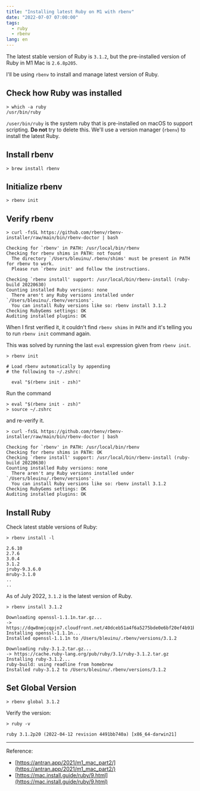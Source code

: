 ```yaml
---
title: "Installing latest Ruby on M1 with rbenv"
date: "2022-07-07 07:00:00"
tags: 
  - ruby
  - rbenv
lang: en
---
```


The latest stable version of Ruby is `3.1.2`, but the pre-installed version of Ruby in M1 Mac is `2.6.8p205`.

I'll be using `rbenv` to install and manage latest version of Ruby.

## Check how Ruby was installed
```shell
> which -a ruby
/usr/bin/ruby
```

`/user/bin/ruby` is the system ruby that is pre-installed on macOS to support scripting. **Do not** try to delete this. We'll use a version manager (`rbenv`) to install the latest Ruby.

## Install rbenv
```shell
> brew install rbenv
```

## Initialize rbenv
```shell
> rbenv init
```

## Verify rbenv
```shell
> curl -fsSL https://github.com/rbenv/rbenv-installer/raw/main/bin/rbenv-doctor | bash

Checking for `rbenv' in PATH: /usr/local/bin/rbenv
Checking for rbenv shims in PATH: not found
  The directory `/Users/bleuinu/.rbenv/shims' must be present in PATH for rbenv to work.
  Please run `rbenv init' and follow the instructions.

Checking `rbenv install' support: /usr/local/bin/rbenv-install (ruby-build 20220630)
Counting installed Ruby versions: none
  There aren't any Ruby versions installed under `/Users/bleuinu/.rbenv/versions'.
  You can install Ruby versions like so: rbenv install 3.1.2
Checking RubyGems settings: OK
Auditing installed plugins: OK
```

When I first verified it, it couldn't find `rbenv shims` in `PATH` and it's telling you to run `rbenv init` command again. 

This was solved by running the last `eval` expression given from `rbenv init`.
```shell
> rbenv init

# Load rbenv automatically by appending
# the following to ~/.zshrc:
  
  eval "$(rbenv init - zsh)"
```

Run the command

```shell
> eval "$(rbenv init - zsh)"
> source ~/.zshrc
```

and re-verify it.

```shell
> curl -fsSL https://github.com/rbenv/rbenv-installer/raw/main/bin/rbenv-doctor | bash

Checking for `rbenv' in PATH: /usr/local/bin/rbenv
Checking for rbenv shims in PATH: OK
Checking `rbenv install' support: /usr/local/bin/rbenv-install (ruby-build 20220630)
Counting installed Ruby versions: none
  There aren't any Ruby versions installed under `/Users/bleuinu/.rbenv/versions'.
  You can install Ruby versions like so: rbenv install 3.1.2
Checking RubyGems settings: OK
Auditing installed plugins: OK
```

## Install Ruby
Check latest stable versions of Ruby:
```shell
> rbenv install -l

2.6.10
2.7.6
3.0.4
3.1.2
jruby-9.3.6.0
mruby-3.1.0
..
..
```

As of July 2022, `3.1.2` is the latest version of Ruby. 

```shell
> rbenv install 3.1.2

Downloading openssl-1.1.1n.tar.gz...
-> https://dqw8nmjcqpjn7.cloudfront.net/40dceb51a4f6a5275bde0e6bf20ef4b91bfc32ed57c0552e2e8e15463372b17a
Installing openssl-1.1.1n...
Installed openssl-1.1.1n to /Users/bleuinu/.rbenv/versions/3.1.2

Downloading ruby-3.1.2.tar.gz...
-> https://cache.ruby-lang.org/pub/ruby/3.1/ruby-3.1.2.tar.gz
Installing ruby-3.1.2...
ruby-build: using readline from homebrew
Installed ruby-3.1.2 to /Users/bleuinu/.rbenv/versions/3.1.2
```

## Set Global Version
```shell
> rbenv global 3.1.2
```

Verify the version:
```shell
> ruby -v

ruby 3.1.2p20 (2022-04-12 revision 4491bb740a) [x86_64-darwin21]
```

---

Reference:
- [https://antran.app/2021/m1_mac_part2/](https://antran.app/2021/m1_mac_part2/)
- [https://mac.install.guide/ruby/9.html](https://mac.install.guide/ruby/9.html)